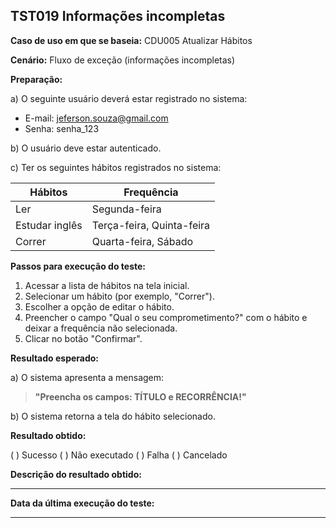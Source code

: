 ## TST019 Informações incompletas

**Caso de uso em que se baseia:** CDU005 Atualizar Hábitos 

**Cenário:** Fluxo de exceção (informações incompletas)

**Preparação:** 

a) O seguinte usuário deverá estar registrado no sistema:

* E-mail: jeferson.souza@gmail.com
* Senha: senha_123

b) O usuário deve estar autenticado.

c) Ter os seguintes hábitos registrados no sistema: 

| Hábitos | Frequência |
|-------- | -----------|
|Ler      | Segunda-feira|
|Estudar inglês| Terça-feira, Quinta-feira|
|Correr| Quarta-feira, Sábado|

**Passos para execução do teste:**

1. Acessar a lista de hábitos na tela inicial.
2. Selecionar um hábito (por exemplo, "Correr").
3. Escolher a opção de editar o hábito.
4. Preencher o campo "Qual o seu comprometimento?" com o hábito e deixar a frequência não selecionada.
5. Clicar no botão "Confirmar".

**Resultado esperado:**

a) O sistema apresenta a mensagem:
>**"Preencha os campos: TÍTULO e RECORRÊNCIA!"**

b) O sistema retorna a tela do hábito selecionado.

**Resultado obtido:**

( ) Sucesso
( ) Não executado
( ) Falha
( ) Cancelado

**Descrição do resultado obtido:**
___

**Data da última execução do teste:**
___